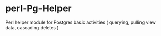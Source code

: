 # perl-Pg-Helper
Perl helper module for Postgres basic activities ( querying, pulling view data, cascading deletes )
